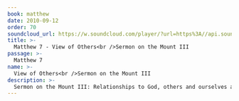 ```yaml
---
book: matthew
date: 2010-09-12
order: 70
soundcloud_url: https://w.soundcloud.com/player/?url=https%3A//api.soundcloud.com/tracks/
title: >-
  Matthew 7 - View of Others<br />Sermon on the Mount III
passage: >-
  Matthew 7
name: >-
  View of Others<br />Sermon on the Mount III
description: >-
  Sermon on the Mount III: Relationships to God, others and ourselves are described. The proper foundation for life is given.
---
```


